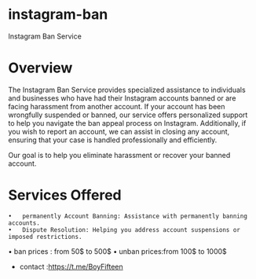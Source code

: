 # instagram-ban
Instagram Ban Service

# Overview

The Instagram Ban Service provides specialized assistance to individuals and businesses who have had their Instagram accounts banned or are facing harassment from another account. If your account has been wrongfully suspended or banned, our service offers personalized support to help you navigate the ban appeal process on Instagram. Additionally, if you wish to report an account, we can assist in closing any account, ensuring that your case is handled professionally and efficiently.

Our goal is to help you eliminate harassment or recover your banned account.

# Services Offered
	•	permanently Account Banning: Assistance with permanently banning accounts.
	•	Dispute Resolution: Helping you address account suspensions or imposed restrictions.
  • ban prices : from 50$ to 500$
  • unban prices:from 100$ to 1000$ 
   - contact :https://t.me/BoyFifteen
